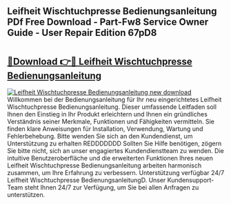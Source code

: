 ## Leifheit Wischtuchpresse Bedienungsanleitung PDf Free Download - Part-Fw8 Service Owner Guide - User Repair Edition 67pD8

# <h2><a href="http://df4rxi.blite.top/?on=Leifheit+Wischtuchpresse+Bedienungsanleitung">🔗Download 👉🔴 Leifheit Wischtuchpresse Bedienungsanleitung</a></h2>

[![Leifheit Wischtuchpresse Bedienungsanleitung new download](https://i.imgur.com/lujVjoI.png)](http://df4rxi.blite.top/?on=Leifheit+Wischtuchpresse+Bedienungsanleitung)
Willkommen bei der Bedienungsanleitung für Ihr neu eingerichtetes Leifheit Wischtuchpresse Bedienungsanleitung. Dieser umfassende Leitfaden soll Ihnen den Einstieg in Ihr Produkt erleichtern und Ihnen ein gründliches Verständnis seiner Merkmale, Funktionen und Fähigkeiten vermitteln. Sie finden klare Anweisungen für Installation, Verwendung, Wartung und Fehlerbehebung. Bitte wenden Sie sich an den Kundendienst, um Unterstützung zu erhalten REDDDDDDD Sollten Sie Hilfe benötigen, zögern Sie bitte nicht, sich an unser engagiertes Kundendienstteam zu wenden. Die intuitive Benutzeroberfläche und die erweiterten Funktionen Ihres neuen Leifheit Wischtuchpresse Bedienungsanleitung arbeiten harmonisch zusammen, um Ihre Erfahrung zu verbessern. Unterstützung verfügbar 24/7 Leifheit Wischtuchpresse BedienungsanleitungD. Unser Kundensupport-Team steht Ihnen 24/7 zur Verfügung, um Sie bei allen Anfragen zu unterstützen.
